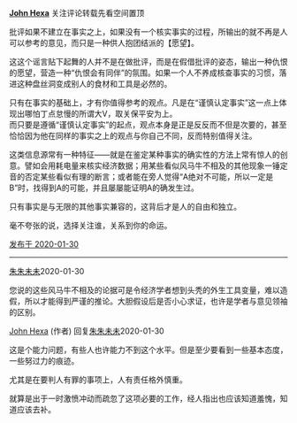 [**John Hexa**](https://www.zhihu.com/people/mcbig)
关注评论转载先看空间置顶
>
批评如果不建立在事实之上，如果没有一个核实事实的过程，所输出的就不再是人可以参考的意见，而只是一种供人抱团结派的【愿望】。  
  >
这这个谣言贴下起舞的人并不是在做批评，而是在假借批评的姿态，输出一种仇恨的愿望，营造一种“仇恨会有同伴”的氛围。如果一个人不养成核查事实的习惯，落进这种盘丝洞变成别人的食材和工具是必然的。  
  >
  >
只有在事实的基础上，才有你值得参考的观点。凡是在“谨慎认定事实”这一点上体现出哪怕丁点怠慢的所谓大V，取关保平安为上。  
而只要是遵循“谨慎认定事实”的起点，观点本身是正是反反而不但是次要的，甚至恰恰因为他在同样的事实之上的观点与你自己不同，反而特别值得关注。  
  >
这类信息源常有一种特征——就是在鉴定某种事实的确实性的方法上常有惊人的创意。譬如会用耗电量来核实经济数据；用某些看似风马牛不相及的其他现象一锤定音的否定某些看似有理的断言；或者能在旁人觉得“A绝对不可能，所以一定是B”时，找得到A的可能，并且屡屡能证明A的确发生过。  
  >
只有事实是与无限的其他事实兼容的，这背后才是人的自由和独立。  
  >
毫不夸张的说，选择关注谁，关系到你的命运。

[发布于 2020-01-30](https://www.zhihu.com/pin/1206152940882530304)

---

[朱朱未未](https://www.zhihu.com/people/xiao-zhu-71)2020-01-30
>
您说的这些风马牛不相及的论据可是令经济学者想到头秃的外生工具变量，难以造假，所以才能得到严谨的推论。大胆假设后是否小心求证，也许是学者与意见领袖的区别。


[John Hexa](https://www.zhihu.com/people/mcbig)​ (作者) 回复[朱朱未未](https://www.zhihu.com/people/xiao-zhu-71)2020-01-30
>
这是个能力问题，有些人也许能力不到这个水平。但是至少要看到一些基本态度，一些努过力的痕迹。  
  >
尤其是在要判人有罪的事项上，人有责任格外慎重。  
  >
就算是出于一时激愤冲动而疏忽了这项必要的工作，经人指出也应该知道羞愧，知道应该去补。